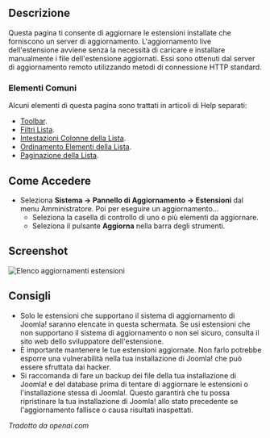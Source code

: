 <!-- Filename: Help4.x:Extensions:_Update / Display title: Estensioni: Aggiornamento -->

## Descrizione

Questa pagina ti consente di aggiornare le estensioni installate che forniscono un
server di aggiornamento. L'aggiornamento live dell'estensione avviene senza la necessità di
caricare e installare manualmente i file dell'estensione aggiornati. Essi sono
ottenuti dal server di aggiornamento remoto utilizzando metodi di connessione HTTP standard.

### Elementi Comuni

Alcuni elementi di questa pagina sono trattati in articoli di
Help separati:

* [Toolbar](jdocmanual?article=help/common-elements/toolbars).
* [Filtri Lista](jdocmanual?article=help/common-elements/list-filters).
* [Intestazioni Colonne della Lista](jdocmanual?article=help/common-elements/list-column-headers).
* [Ordinamento Elementi della Lista](jdocmanual?article=help/common-elements/list-ordering).
* [Paginazione della Lista](jdocmanual?article=help/common-elements/list-pagination).

## Come Accedere

- Seleziona **Sistema → Pannello di Aggiornamento → Estensioni** dal
  menu Amministratore. Poi per eseguire un aggiornamento...
  - Seleziona la casella di controllo di uno o più elementi da aggiornare.
  - Seleziona il pulsante **Aggiorna** nella barra degli strumenti.

## Screenshot

![Elenco aggiornamenti estensioni](../../../it/images/extensions/update-list.png)

## Consigli

- Solo le estensioni che supportano il sistema di aggiornamento di Joomla! saranno elencate
  in questa schermata. Se usi estensioni che non supportano il
  sistema di aggiornamento o non sei sicuro, consulta il sito web
  dello sviluppatore dell'estensione.
- È importante mantenere le tue estensioni aggiornate. Non farlo
  potrebbe esporre una vulnerabilità nella tua installazione di Joomla!
  che può essere sfruttata dai hacker.
- Si raccomanda di fare un backup dei file della tua installazione di Joomla! e
  del database prima di tentare di aggiornare le estensioni o l'installazione
  stessa di Joomla!. Questo garantirà che tu possa ripristinare
  la tua installazione di Joomla! allo stato precedente se l'aggiornamento fallisce o
  causa risultati inaspettati.

*Tradotto da openai.com*

